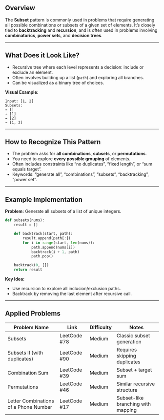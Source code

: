 ## **Overview**

The **Subset** pattern is commonly used in problems that require generating all possible combinations or subsets of a given set of elements. It’s closely tied to **backtracking** and **recursion**, and is often used in problems involving **combinatorics**, **power sets**, and **decision trees**.

---

## **What Does it Look Like?**

- Recursive tree where each level represents a decision: include or exclude an element.
- Often involves building up a list (`path`) and exploring all branches.
- Can be visualized as a binary tree of choices.

**Visual Example:**

```
Input: [1, 2]  
Subsets:  
→ []  
→ [1]  
→ [2]  
→ [1, 2]
```

---

## **How to Recognize This Pattern**

- The problem asks for **all combinations**, **subsets**, or **permutations**.
- You need to explore **every possible grouping** of elements.
- Often includes constraints like “no duplicates”, “fixed length”, or “sum equals target”.
- Keywords: “generate all”, “combinations”, “subsets”, “backtracking”, “power set”.

---

## **Example Implementation**

**Problem:** Generate all subsets of a list of unique integers.


```Python
def subsets(nums):
    result = []

    def backtrack(start, path):
        result.append(path[:])
        for i in range(start, len(nums)):
            path.append(nums[i])
            backtrack(i + 1, path)
            path.pop()

    backtrack(0, [])
    return result
```

**Key Idea:**

- Use recursion to explore all inclusion/exclusion paths.
- Backtrack by removing the last element after recursive call.

---

## **Applied Problems**

|Problem Name|Link|Difficulty|Notes|
|---|---|---|---|
|Subsets|LeetCode #78|Medium|Classic subset generation|
|Subsets II (with duplicates)|LeetCode #90|Medium|Requires skipping duplicates|
|Combination Sum|LeetCode #39|Medium|Subset + target sum|
|Permutations|LeetCode #46|Medium|Similar recursive structure|
|Letter Combinations of a Phone Number|LeetCode #17|Medium|Subset-like branching with mapping|